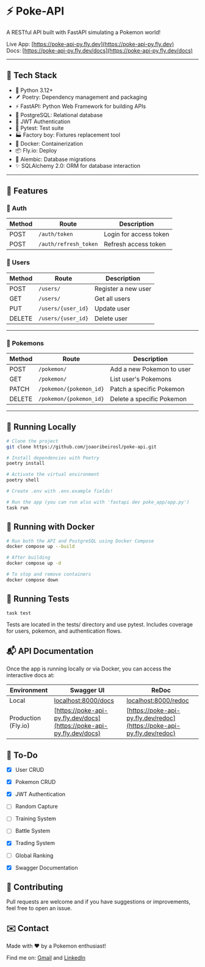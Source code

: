 # ⚡ Poke-API

A RESTful API built with FastAPI simulating a Pokemon world!

Live App: [https://poke-api-py.fly.dev](https://poke-api-py.fly.dev)  
Docs: [https://poke-api-py.fly.dev/docs](https://poke-api-py.fly.dev/docs)

---

## 🚀 Tech Stack

- 🐍 Python 3.12+
- 🪶 Poetry: Dependency management and packaging
- ⚡ FastAPI: Python Web Framework for building APIs
- 🐘 PostgreSQL: Relational database
- 🔐 JWT Authentication
- 🧪 Pytest: Test suite
- 🏭 Factory boy: Fixtures replacement tool
- 🐳 Docker: Containerization 
- 📦 Fly.io: Deploy
- 📄 Alembic: Database migrations
- ✨ SQLAlchemy 2.0: ORM for database interaction

---

## 🧠 Features

### 🔑 Auth
| Method | Route            | Description                        |
|--------|------------------|------------------------------------|
| POST   | `/auth/token`            | Login for access token     |
| POST   | `/auth/refresh_token`    | Refresh access token       |


### 👤 Users
| Method | Route            | Description                        |
|--------|------------------|------------------------------------|
| POST     | `/users/`           | Register a new user           |
| GET      | `/users/`           | Get all users                 |
| PUT      | `/users/{user_id}`  | Update user                   |
| DELETE   | `/users/{user_id}`  | Delete user                   |

---

### 🧬 Pokemons
| Method | Route               | Description                         |
|--------|---------------------|-------------------------------------|
| POST   | `/pokemon/`                | Add a new Pokemon to user    |
| GET    | `/pokemon/`                | List user's Pokemons         |
| PATCH  | `/pokemon/{pokemon_id}`    | Patch a specific Pokemon     |
| DELETE | `/pokemon/{pokemon_id}`    | Delete a specific Pokemon    |

---



## 🧪 Running Locally

```bash
# Clone the project
git clone https://github.com/joaoribeirosl/poke-api.git

# Install dependencies with Poetry
poetry install

# Activate the virtual environment
poetry shell

# Create .env with .env.example fields!

# Run the app (you can run also with 'fastapi dev poke_app/app.py')
task run 
```

## 🐳 Running with Docker 

```bash
# Run both the API and PostgreSQL using Docker Compose
docker compose up --build

# After building
docker compose up -d

# To stop and remove containers
docker compose down
```

## 🧪 Running Tests
```bash
task test
```

Tests are located in the tests/ directory and use pytest.
Includes coverage for users, pokemon, and authentication flows.

## 📬 API Documentation

Once the app is running locally or via Docker, you can access the interactive docs at:


| Environment | Swagger UI                         | ReDoc                              |
|-------------|-------------------------------------|------------------------------------|
| Local       | [localhost:8000/docs](http://localhost:8000/docs) | [localhost:8000/redoc](http://localhost:8000/redoc) |
| Production (Fly.io) | [https://poke-api-py.fly.dev/docs](https://poke-api-py.fly.dev/docs) | [https://poke-api-py.fly.dev/redoc](https://poke-api-py.fly.dev/redoc) |



## 📌 To-Do

- [x] User CRUD
- [x] Pokemon CRUD
- [x] JWT Authentication
- [ ] Random Capture
- [ ] Training System
- [ ] Battle System
- [x] Trading System
- [ ] Global Ranking
- [x] Swagger Documentation


## 🙌 Contributing
Pull requests are welcome and if you have suggestions or improvements, feel free to open an issue.

## ✉️ Contact
Made with ❤️ by a Pokemon enthusiast! 

Find me on: [Gmail](mailto:joaoribeiroslira@gmail.com) and [LinkedIn](https://www.linkedin.com/in/joaoribeirosl)

